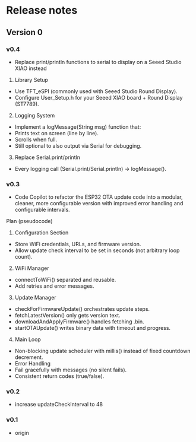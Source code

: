 # Release notes
## Version 0
### v0.4
* Replace print/println functions to serial to display on a Seeed Studio XIAO instead

1. Library Setup
* Use TFT_eSPI  (commonly used with Seeed Studio Round Display).
* Configure User_Setup.h for your Seeed XIAO board + Round Display (ST7789).

2. Logging System
* Implement a logMessage(String msg) function that:
* Prints text on screen (line by line).
* Scrolls when full.
* Still optional to also output via Serial for debugging.

3. Replace Serial.print/println
* Every logging call (Serial.print/Serial.println) → logMessage().

### v0.3
* Code Copilot to refactor the ESP32 OTA update code into a modular, cleaner, more configurable version with improved error handling and configurable intervals.

Plan (pseudocode)
1. Configuration Section
* Store WiFi credentials, URLs, and firmware version.
* Allow update check interval to be set in seconds (not arbitrary loop count).

2. WiFi Manager
* connectToWiFi() separated and reusable.
* Add retries and error messages.

3. Update Manager
* checkForFirmwareUpdate() orchestrates update steps.
* fetchLatestVersion() only gets version text.
* downloadAndApplyFirmware() handles fetching .bin.
* startOTAUpdate() writes binary data with timeout and progress.

4. Main Loop
* Non-blocking update scheduler with millis() instead of fixed countdown decrement.
* Error Handling
* Fail gracefully with messages (no silent fails).
* Consistent return codes (true/false).

### v0.2
* increase updateCheckInterval to 48
  
### v0.1
* origin
